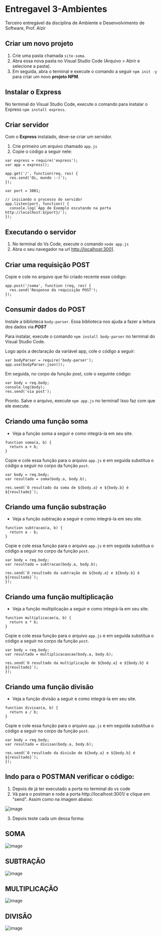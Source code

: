 # Entregavel 3-Ambientes
Terceiro entregável da disciplina de Ambiente e Desenvolvimento de Software, Prof. Alzir

## Criar um novo projeto
1. Crie uma pasta chamada `site-soma`.
2. Abra essa nova pasta no Visual Studio Code (Arquivo > Abrir e selecione a pasta).
3. Em seguida, abra o terminal e execute o comando a seguir `npm init -y` para criar um novo **projeto NPM**.

## Instalar o Express
No terminal do Visual Studio Code, execute o comando para instalar o Express `npm install express`.

## Criar servidor
Com o **Express** instalado, deve-se criar um servidor.
1. Crie primeiro um arquivo chamado `app.js`
2. Copie o código a seguir nele:

```
var express = require('express');
var app = express();

app.get('/', function(req, res) {
  res.send('Oi, mundo :-)');
});

var port = 3001;

// iniciando o processo do servidor
app.listen(port, function() {
  console.log(`App de Exemplo escutando na porta http://localhost:${port}/`);
});
```

## Executando o servidor
1. No terminal do Vs Code, execute o comando `node app.js` 
2. Abra o seu navegador na url [http://localhost:3001](http://localhost:3001).

## Criar uma requisição POST
Copie e cole no arquivo que foi criado recente esse código:

```
app.post('/soma', function (req, res) {
  res.send('Response da requisição POST');
});
```

## Consumir dados do POST
Instale a biblioteca `body-parser`. Essa biblioteca nos ajuda a fazer a leitura dos dados via ***POST***

Para instalar, execute o comando `npm install body-parser` no terminal do Visual Studio Code.

Logo após a declaração da variável app, cole o código a seguir:

```
var bodyParser = require('body-parser');
app.use(bodyParser.json());
```

Em seguida, no corpo da função post, cole o seguinte código:

```
var body = req.body;
console.log(body);
res.send('via post');
```

Pronto. Salve o arquivo, execute `npm app.js` no terminal! Isso faz com que ele execute.

## Criando uma função soma
- Veja a função soma a seguir e como integrá-la em seu site.

```
function soma(a, b) {
  return a + b;
}
```

Copie e cole essa função para o arquivo `app.js` e em seguida substitua o código a seguir no corpo da função `post`.
```
var body = req.body;
var resultado = soma(body.a, body.b);

res.send(`O resultado da soma de ${body.a} e ${body.b} é ${resultado}`);
```
## Criando uma função substração
- Veja a função subtração a seguir e como integrá-la em seu site.

```
function subtracao(a, b) {
  return a - b;
}
```
Copie e cole essa função para o arquivo `app.js` e em seguida substitua o código a seguir no corpo da função `post`.
```
var body = req.body;
var resultado = subtracao(body.a, body.b);
  
res.send(`O resultado da subtração de ${body.a} e ${body.b} é ${resultado}`);
});
```
## Criando uma função multiplicação
- Veja a função multiplicação a seguir e como integrá-la em seu site.

```
function multiplicacao(a, b) {
  return a * b;
}
```
Copie e cole essa função para o arquivo `app.js` e em seguida substitua o código a seguir no corpo da função `post`.
```
var body = req.body;
var resultado = multiplicacaocao(body.a, body.b);
  
res.send(`O resultado da multiplicação de ${body.a} e ${body.b} é ${resultado}`);
});
```
## Criando uma função divisão
- Veja a função divisão a seguir e como integrá-la em seu site.

```
function divisao(a, b) {
  return a / b;
}
```
Copie e cole essa função para o arquivo `app.js` e em seguida substitua o código a seguir no corpo da função `post`.
```
var body = req.body;
var resultado = divisao(body.a, body.b);
  
res.send(`O resultado da divisão de ${body.a} e ${body.b} é ${resultado}`);
});
```

## Indo para o POSTMAN verificar o código:
1. Depois de já ter executado a porta no terminal do vs code
2. Vá para o postman e rode a porta http://localhost:3001/ e clique em "send". Assim como na imagem abaixo:
   
![image](https://github.com/jardianagalvao/site-soma/assets/145692852/81074325-529e-47be-ad98-fe9c3915c8fb)


3. Depois teste cada um dessa forma:
## SOMA
![image](https://github.com/jardianagalvao/site-soma/assets/145692852/2ee3db55-5d3b-47e3-b524-929b525517e5)

## SUBTRAÇÃO

![image](https://github.com/jardianagalvao/site-soma/assets/145692852/f13b4cbf-aa34-46d9-9562-7d2ef50fe888)

## MULTIPLICAÇÃO
![image](https://github.com/jardianagalvao/site-soma/assets/145692852/342289a5-1f2f-48a9-8c8f-abb195dddced)

## DIVISÃO
![image](https://github.com/jardianagalvao/site-soma/assets/145692852/f36ee6be-0e1b-4ab3-8457-406cc62d6033)

